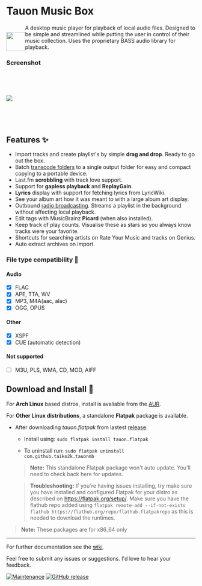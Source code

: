# Tauon Music Box

<img src="https://user-images.githubusercontent.com/17271572/41101848-6ccf4ed0-6ab9-11e8-8ce8-7f62060b39c9.png" align="left" height="50px" hspace="0px" vspace="20px">

A desktop music player for playback of local audio files.
Designed to be simple and streamlined while putting the user in control of their music collection. Uses the proprietary BASS audio library for playback.

### Screenshot

<img src="https://user-images.githubusercontent.com/17271572/48976940-492ade00-f0f5-11e8-9e93-b8dcb9cdbd8c.jpg" hspace="0px" vspace="60px">


## Features :sparkles:

  - Import tracks and create playlist's by simple **drag and drop**. Ready to go out the box.
  - Batch [transcode folders](https://github.com/Taiko2k/tauonmb/wiki/Transcoding-for-PMP-DAP-Smartphone) to a single output folder for easy and compact copying to a portable device.
  - Last.fm **scrobbling** with track love support.
  - Support for **gapless playback** and **ReplayGain**.
  - **Lyrics** display with support for fetching lyrics from LyricWiki.
  - See your album art how it was meant to with a large album art display.
  - Outbound [radio broadcasting](https://github.com/Taiko2k/tauonmb/wiki/Outbound-Broadcasting). Streams a playlist in the background without affecting local playback.
  - Edit tags with MusicBrainz **Picard** (when also installed).
  - Keep track of play counts. Visualise these as stars so you always know tracks were your favorite.
  - Shortcuts for searching artists on Rate Your Music and tracks on Genius.
  - Auto extract archives on import.
 

### File type compatibility :milky_way:

#### Audio

- [x] FLAC 
- [x] APE, TTA, WV
- [x] MP3, M4A(aac, alac)
- [x] OGG, OPUS

#### Other

- [x] XSPF
- [x] CUE (automatic detection)

#### Not supported

- [ ] M3U, PLS, WMA, CD, MOD, AIFF

## Download and Install :dizzy:

For __Arch Linux__ based distros, install is avaliable from the [AUR](https://aur.archlinux.org/packages/tauon-music-box/).

For __Other Linux distributions__, a standalone **Flatpak** package is available.
 
 - After downloading *tauon.flatpak* from lastest [release](https://github.com/Taiko2k/tauonmb/releases):    
     
     - Install using: `sudo flatpak install tauon.flatpak`
         
     - To uninstall run: `sudo flatpak uninstall com.github.taiko2k.tauonmb`
 
     >**Note:** This standalone Flatpak package won't auto update. You'll need to check back here for updates.
     
     >**Troubleshooting:** If you're having issues installing, try make sure you have installed and configured Flatpak for your distro as described on https://flatpak.org/setup/. Make sure you have the flathub repo added using `flatpak remote-add --if-not-exists flathub https://flathub.org/repo/flathub.flatpakrepo` as this is needed to download the runtimes.

> **Note:** These packages are for x86_64 only
___

For further documentation see the [wiki](https://github.com/Taiko2k/tauonmb/wiki/Basic-Use-Guide).

Feel free to submit any issues or suggestions. I'd love to hear your feedback.

[![Maintenance](https://img.shields.io/maintenance/yes/2018.svg?style=flat-square)](https://github.com/Taiko2k/tauonmb/releases) [![GitHub release](https://img.shields.io/github/release/taiko2k/tauonmb.svg?style=flat-square&colorB=ff69b4)](https://github.com/Taiko2k/tauonmb/releases)
